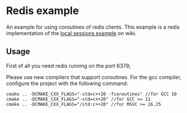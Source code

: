 # Redis example

An example for using coroutines of redis clients. This example is a redis implementation of
the [local sessions example](https://github.com/drogonframework/drogon/wiki/ENG-07-Session#examples-of-sessions) on wiki.

## Usage

First of all you need redis running on the port 6379;

Please use new compilers that support coroutines. For the gcc compiler, configure the project with the following
command:

```shell
cmake .. -DCMAKE_CXX_FLAGS="-std=c++20 -fcoroutines" //for GCC 10
cmake .. -DCMAKE_CXX_FLAGS="-std=c++20" //for GCC >= 11
cmake .. -DCMAKE_CXX_FLAGS="/std:c++20" //for MSVC >= 16.25
```
